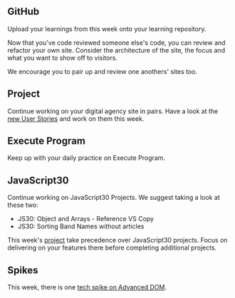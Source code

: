 ## GitHub

Upload your learnings from this week onto your learning repository.

Now that you've code reviewed someone else's code, you can review and refactor your own site. Consider the architecture of the site, the focus and what you want to show off to visitors.

We encourage you to pair up and review one anothers' sites too.

## Project

Continue working on your digital agency site in pairs. Have a look at the [new User Stories](../project) and work on them this week.

## Execute Program

Keep up with your daily practice on Execute Program.

## JavaScript30

Continue working on JavaScript30 Projects. We suggest taking a look at these two:

- JS30: Object and Arrays - Reference VS Copy
- JS30: Sorting Band Names without articles

This week's [project](../project) take precedence over JavaScript30 projects. Focus on delivering on your features there before completing additional projects.

## Spikes

This week, there is one [tech spike on Advanced DOM](../spikes).
